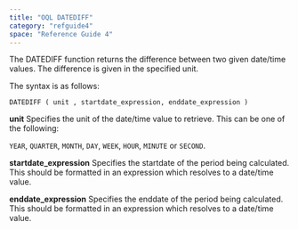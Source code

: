 ```yaml
---
title: "OQL DATEDIFF"
category: "refguide4"
space: "Reference Guide 4"
---
```

The DATEDIFF function returns the difference between two given date/time values. The difference is given in the specified unit.

The syntax is as follows:

```
DATEDIFF ( unit , startdate_expression, enddate_expression )

```

**unit**
Specifies the unit of the date/time value to retrieve. This can be one of the following:

`YEAR`, `QUARTER`, `MONTH`, `DAY`, `WEEK`, `HOUR`, `MINUTE` or `SECOND`.

**startdate_expression**
Specifies the startdate of the period being calculated. This should be formatted in an expression which resolves to a date/time value.

**enddate_expression**
Specifies the enddate of the period being calculated. This should be formatted in an expression which resolves to a date/time value.